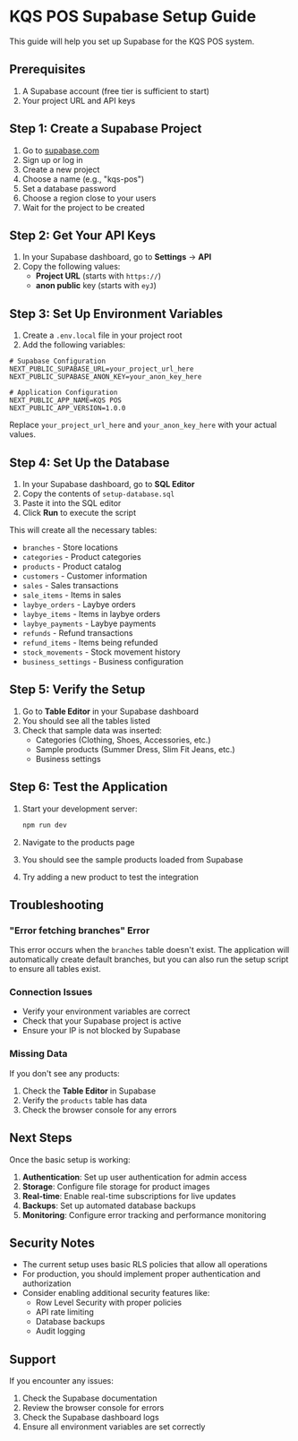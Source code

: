 # KQS POS Supabase Setup Guide

This guide will help you set up Supabase for the KQS POS system.

## Prerequisites

1. A Supabase account (free tier is sufficient to start)
2. Your project URL and API keys

## Step 1: Create a Supabase Project

1. Go to [supabase.com](https://supabase.com)
2. Sign up or log in
3. Create a new project
4. Choose a name (e.g., "kqs-pos")
5. Set a database password
6. Choose a region close to your users
7. Wait for the project to be created

## Step 2: Get Your API Keys

1. In your Supabase dashboard, go to **Settings** → **API**
2. Copy the following values:
   - **Project URL** (starts with `https://`)
   - **anon public** key (starts with `eyJ`)

## Step 3: Set Up Environment Variables

1. Create a `.env.local` file in your project root
2. Add the following variables:

```env
# Supabase Configuration
NEXT_PUBLIC_SUPABASE_URL=your_project_url_here
NEXT_PUBLIC_SUPABASE_ANON_KEY=your_anon_key_here

# Application Configuration
NEXT_PUBLIC_APP_NAME=KQS POS
NEXT_PUBLIC_APP_VERSION=1.0.0
```

Replace `your_project_url_here` and `your_anon_key_here` with your actual values.

## Step 4: Set Up the Database

1. In your Supabase dashboard, go to **SQL Editor**
2. Copy the contents of `setup-database.sql`
3. Paste it into the SQL editor
4. Click **Run** to execute the script

This will create all the necessary tables:
- `branches` - Store locations
- `categories` - Product categories
- `products` - Product catalog
- `customers` - Customer information
- `sales` - Sales transactions
- `sale_items` - Items in sales
- `laybye_orders` - Laybye orders
- `laybye_items` - Items in laybye orders
- `laybye_payments` - Laybye payments
- `refunds` - Refund transactions
- `refund_items` - Items being refunded
- `stock_movements` - Stock movement history
- `business_settings` - Business configuration

## Step 5: Verify the Setup

1. Go to **Table Editor** in your Supabase dashboard
2. You should see all the tables listed
3. Check that sample data was inserted:
   - Categories (Clothing, Shoes, Accessories, etc.)
   - Sample products (Summer Dress, Slim Fit Jeans, etc.)
   - Business settings

## Step 6: Test the Application

1. Start your development server:
   ```bash
   npm run dev
   ```

2. Navigate to the products page
3. You should see the sample products loaded from Supabase
4. Try adding a new product to test the integration

## Troubleshooting

### "Error fetching branches" Error
This error occurs when the `branches` table doesn't exist. The application will automatically create default branches, but you can also run the setup script to ensure all tables exist.

### Connection Issues
- Verify your environment variables are correct
- Check that your Supabase project is active
- Ensure your IP is not blocked by Supabase

### Missing Data
If you don't see any products:
1. Check the **Table Editor** in Supabase
2. Verify the `products` table has data
3. Check the browser console for any errors

## Next Steps

Once the basic setup is working:

1. **Authentication**: Set up user authentication for admin access
2. **Storage**: Configure file storage for product images
3. **Real-time**: Enable real-time subscriptions for live updates
4. **Backups**: Set up automated database backups
5. **Monitoring**: Configure error tracking and performance monitoring

## Security Notes

- The current setup uses basic RLS policies that allow all operations
- For production, you should implement proper authentication and authorization
- Consider enabling additional security features like:
  - Row Level Security with proper policies
  - API rate limiting
  - Database backups
  - Audit logging

## Support

If you encounter any issues:
1. Check the Supabase documentation
2. Review the browser console for errors
3. Check the Supabase dashboard logs
4. Ensure all environment variables are set correctly 